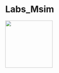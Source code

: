 # Labs_Msim
<img src="https://github.com/TiagoWebMaster/Labs_Msim/imagens/image.png?raw=true" width="150">
